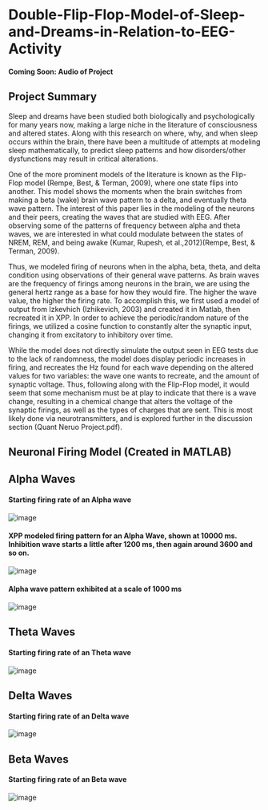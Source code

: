# Double-Flip-Flop-Model-of-Sleep-and-Dreams-in-Relation-to-EEG-Activity

#### Coming Soon: Audio of Project

## Project Summary

Sleep and dreams have been studied both biologically and psychologically for many
years now, making a large niche in the literature of consciousness and altered states. Along with
this research on where, why, and when sleep occurs within the brain, there have been a multitude
of attempts at modeling sleep mathematically, to predict sleep patterns and how disorders/other
dysfunctions may result in critical alterations.

One of the more prominent models of the literature is known as the Flip-Flop model
(Rempe, Best, & Terman, 2009), where one state flips into another. This model shows the
moments when the brain switches from making a beta (wake) brain wave pattern to a delta, and
eventually theta wave pattern. The interest of this paper lies in the modeling of the neurons and
their peers, creating the waves that are studied with EEG. After observing some of the patterns of
frequency between alpha and theta waves, we are interested in what could modulate between the
states of NREM, REM, and being awake (Kumar, Rupesh, et al.,2012)(Rempe, Best, & Terman,
2009).

Thus, we modeled firing of neurons when in the alpha, beta, theta, and
delta condition using observations of their general wave patterns. As brain waves are the
frequency of firings among neurons in the brain, we are using the general hertz range as a base
for how they would fire. The higher the wave value, the higher the firing rate. To accomplish
this, we first used a model of output from Izkevhich (Izhikevich, 2003) and created it in Matlab,
then recreated it in XPP. In order to achieve the periodic/random nature of the
firings, we utilized a cosine function to constantly alter the synaptic input, changing it from
excitatory to inhibitory over time.

While the model does not directly simulate the output seen in EEG tests due to the lack of
randomness, the model does display periodic increases in firing, and recreates the Hz found for
each wave depending on the altered values for two variables: the wave one wants to recreate, and
the amount of synaptic voltage. Thus, following along with the Flip-Flop model, it would seem
that some mechanism must be at play to indicate that there is a wave change, resulting in a
chemical change that alters the voltage of the synaptic firings, as well as the types of charges that
are sent. This is most likely done via neurotransmitters, and is explored further in the discussion
section (Quant Neruo Project.pdf).

## Neuronal Firing Model (Created in MATLAB)

## Alpha Waves

#### Starting firing rate of an Alpha wave 
![image](https://user-images.githubusercontent.com/87671757/222845091-9624a9e2-eb38-4524-b894-0b4ac0191ffd.png)

#### XPP modeled firing pattern for an Alpha Wave, shown at 10000 ms. Inhibition wave starts a little after 1200 ms, then again around 3600 and so on. 
![image](https://user-images.githubusercontent.com/87671757/222845443-9e0acec2-030e-4f96-a2af-3f9d7441c729.png)

#### Alpha wave pattern exhibited at a scale of 1000 ms 
![image](https://user-images.githubusercontent.com/87671757/222845742-9895c527-89e5-46a2-90b7-5faa974e2d40.png)

## Theta Waves

#### Starting firing rate of an Theta wave 
![image](https://user-images.githubusercontent.com/87671757/222845122-1bb68d76-2c46-4399-bc5b-5a36d46c7f98.png)

## Delta Waves

#### Starting firing rate of an Delta wave 
![image](https://user-images.githubusercontent.com/87671757/222845132-516d2811-9c65-4365-9a78-1b3e5a3b360a.png)

## Beta Waves

#### Starting firing rate of an Beta wave 
![image](https://user-images.githubusercontent.com/87671757/222845156-b4ea8f13-e5af-4fe1-8134-d1cc98d3b1bf.png)
